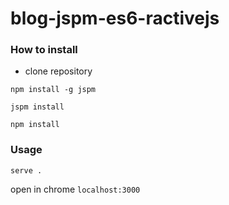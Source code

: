 # blog-jspm-es6-ractivejs


### How to install

- clone repository

`npm install -g jspm`

`jspm install`

`npm install`

### Usage

`serve .`

open in chrome `localhost:3000`
